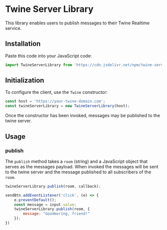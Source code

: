 # Twine Server Library

This library enables users to publish messages to their Twine Realtime service.

## Installation

Paste this code into your JavaScript code:

```js
import TwineServerLibrary from 'https://cdn.jsdelivr.net/npm/twine-server-library@1.0.0/+esm';
```

## Initialization

To configure the client, use the `Twine` constructor:

```js
const host = 'https://your-twine-domain.com';
const twineServerLibrary = new TwineServerLibrary(host);
```

Once the constructor has been invoked, messages may be published to the twine server.

## Usage

### publish

The `publish` method takes a `room` (string) and a JavaScript object that serves as the messages payload. When invoked the messages will be sent to the twine server and the message published to all subscribers of the `room`. 

```js
twineServerLibrary.publish(room, callback); 
```

```js
sendBtn.addEventListener('click', (e) => {
	e.preventDefault();
	const message = input.value;
	twineServerLibrary.publish(room, { 
		message: "Goodmoring, friend!"
	}); 
})
```
